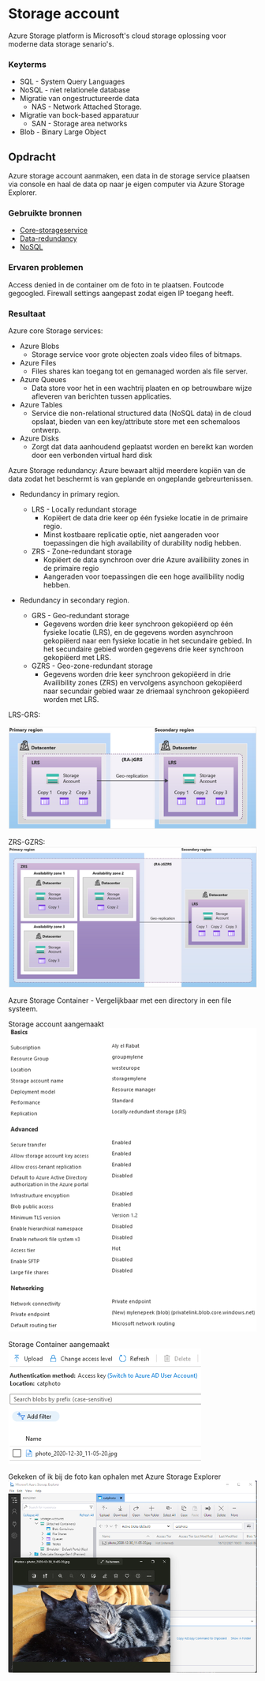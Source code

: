 # Storage account

 Azure Storage platform is Microsoft's cloud storage oplossing voor moderne data storage senario's.  

### Keyterms

* SQL - System Query Languages
* NoSQL - niet relationele database
* Migratie van ongestructureerde data
  * NAS - Network Attached Storage.
* Migratie van bock-based apparatuur
  * SAN - Storage area networks
* Blob - Binary Large Object

## Opdracht

Azure storage account aanmaken, een data in de storage service plaatsen via console en haal de data op naar je eigen computer via Azure Storage Explorer.

### Gebruikte bronnen

* [Core-storageservice](https://docs.microsoft.com/en-us/azure/storage/common/storage-introduction?toc=/azure/storage/blobs/toc.json)
* [Data-redundancy](https://docs.microsoft.com/en-us/azure/storage/common/storage-redundancy?toc=/azure/storage/blobs/toc.json)
* [NoSQL](https://azure.microsoft.com/nl-nl/overview/nosql-database/)

### Ervaren problemen
Access denied in de container om de foto in te plaatsen. Foutcode gegoogled. Firewall settings aangepast zodat eigen IP toegang heeft. 

### Resultaat

Azure core Storage services:

* Azure Blobs 
  * Storage service voor grote objecten zoals video files of bitmaps.
* Azure Files
  * Files shares kan toegang tot en gemanaged worden als file server.
* Azure Queues
  * Data store voor het in een wachtrij plaaten en op betrouwbare wijze afleveren van berichten tussen applicaties.
* Azure Tables
  * Service die non-relational structured data (NoSQL data) in de cloud opslaat, bieden van een key/attribute store met een schemaloos ontwerp.
* Azure Disks
  * Zorgt dat data aanhoudend geplaatst worden en bereikt kan worden door een verbonden virtual hard disk

Azure Storage redundancy:
    Azure bewaart altijd meerdere kopiën van de data zodat het beschermt is van geplande en ongeplande gebreurtenissen.

* Redundancy in primary region.
  * LRS - Locally redundant storage
    * Kopiëert de data drie keer op één fysieke locatie in de primaire regio.
    * Minst kostbaare replicatie optie, niet aangeraden voor toepassingen die high availability of durability nodig hebben.
  * ZRS - Zone-redundant storage
    * Kopiëert de data synchroon over drie Azure availibility zones in de primaire regio
    * Aangeraden voor toepassingen die een hoge availibility nodig hebben.

* Redundancy in secondary region.
  * GRS - Geo-redundant storage
    * Gegevens worden drie keer synchroon gekopiëerd op één fysieke locatie (LRS), en de gegevens worden asynchroon gekopiëerd naar een fysieke locatie in het secundaire gebied. In het secundaire gebied worden gegevens drie keer synchroon gekopiëerd met LRS. 
  * GZRS - Geo-zone-redundant storage
    * Gegevens worden drie keer synchroon gekopiëerd in drie Availibility zones (ZRS) en vervolgens asynchoon gekopiëerd naar secundair gebied waar ze driemaal synchroon gekopiëerd worden met LRS. 

LRS-GRS:

![LRS-GRS](../00_includes/02_Cloud_01/LRS-GRS.png)

ZRS-GZRS:
![ZRS-GZRS](../00_includes/02_Cloud_01/ZRS-GZRS.png)

Azure Storage Container - Vergelijkbaar met een directory in een file systeem.

Storage account aangemaakt
![storage-account](../00_includes/02_Cloud_01/storage-account.png)

Storage Container aangemaakt
![storage-container](../00_includes/02_Cloud_01/storage-catphoto.png)

Gekeken of ik bij de foto kan ophalen met Azure Storage Explorer
![storage-explorer](../00_includes/02_Cloud_01/storage-explorer.png)